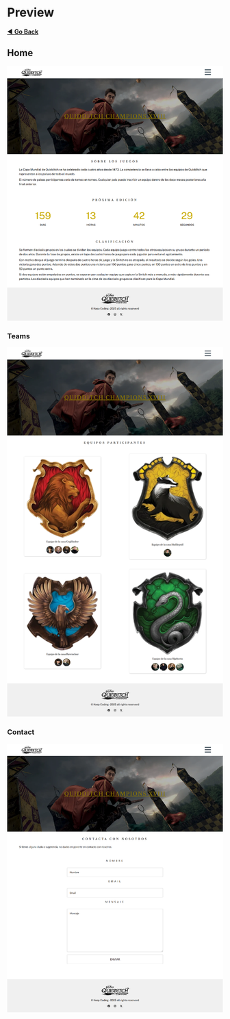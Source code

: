 # Preview

[◀️ **Go Back**](README.md)

## Home

![Home](../etc/preview_images/main_page.png)

### Teams

![Teams](../etc/preview_images/teams_page.png)

### Contact

![Contact](../etc/preview_images/contact_page.png)
